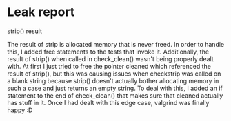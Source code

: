 # Leak report
strip() result 

The result of strip is allocated memory that is never freed. In order to handle this, I added free statements to the tests that invoke it. Additionally, the result of strip() when called in check\_clean() wasn't being properly dealt with. At first I just tried to free the pointer cleaned which referenced the result of strip(), but this was causing issues when checkstrip was called on a blank string because strip() doesn't actually bother allocating memory in such a case and just returns an empty string. To deal with this, I added an if statement to the end of check\_clean() that makes sure that cleaned actually has stuff in it. Once I had dealt with this edge case, valgrind was finally happy :D 
